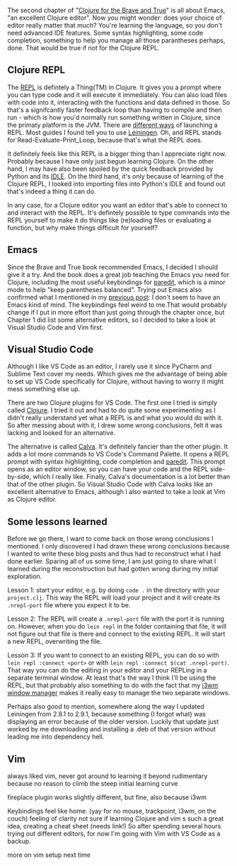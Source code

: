 <!--
.. title: (clj 1) Deciding on a Clojure editor
.. slug: clj1-deciding-on-an-editor
.. date: 2020-04-29 20:00:15 UTC+02:00
.. tags: clojure
.. category: clojure
.. link: 
.. description:
.. type: text
-->

The second chapter of "[Clojure for the Brave and True](https://www.braveclojure.com/)" is all about Emacs, "an excellent Clojure editor". Now you might wonder: does your choice of editor really matter that much? You're learning the language, so you don't need advanced IDE features. Some syntax highlighting, some code completion, something to help you manage all those parantheses perhaps, done. That would be true if not for the Clojure REPL.

## Clojure REPL
The [REPL](https://clojure.org/guides/repl/introduction) is defintely a Thing(TM) in Clojure. It gives you a prompt where you can type code and it will execute it immediately. You can also load files with code into it, interacting with the functions and data defined in those. So that's a signifcantly faster feedback loop than having to compile and then run - which is how you'd normally run something written in Clojure, since the primaty platform is the JVM. There are [different ways](https://clojure.org/guides/repl/launching_a_basic_repl) of launching a REPL. Most guides I found tell you to use [Leiningen](https://leiningen.org/). Oh, and REPL stands for Read-Evaluate-Print_Loop, because that's what the REPL does.

It definitely feels like this REPL is a bigger thing than I appreciate right now. Probably because I have only just begun learning Clojure. On the other hand, I may have also been spoiled by the quick feedback provided by Python and its [IDLE](https://docs.python.org/3/library/idle.html). On the third hand, it's only because of learning of the Clojure REPL, I looked into importing files into Python's IDLE and found out that's indeed a thing it can do.

In any case, for a Clojure editor you want an editor that's able to connect to and interact with the REPL. It's defintely possible to type commands into the REPL yourself to make it do things like (re)loading files or evaluating a function, but why make things difficult for yourself?


## Emacs
Since the Brave and True book recommended Emacs, I decided I should give it a try. And the book does a great job teaching the Emacs you need for Clojure, including the most useful keybindings for [paredit](https://www.emacswiki.org/emacs/ParEdit), which is a minor mode to help "keep parentheses balanced". Trying out Emacs also confirmed what I mentioned in my [previous post](/blog/clj0-diving-straight-in/): I don't seem to have an Emacs kind of mind. The keybindings feel weird to me.That would probably change if I put in more effort than just going through the chapter once, but Chapter 1 did list some alternative editors, so I decided to take a look at Visual Studio Code and Vim first.


## Visual Studio Code
Although I like VS Code as an editor, I rarely use it since PyCharm and Sublime Text cover my needs. Which gives me the advantage of being able to set up VS Code specifically for Clojure, without having to worry it might mess something else up.

There are two Clojure plugins for VS Code. The first one I tried is simply called [Clojure](https://marketplace.visualstudio.com/items?itemName=avli.clojure). I tried it out and had to do quite some experimenting as I didn't really understand yet what a REPL is and what you would do with it. So after messing about with it, I drew some wrong conclusions, felt it was lacking and looked for an alternative.

The alternative is called [Calva](https://marketplace.visualstudio.com/items?itemName=betterthantomorrow.calva). It's definitely fancier than the other plugin. It adds a lot more commands to VS Code's Command Palette. It opens a REPL prompt with syntax highlighting, code completion and [paredit](https://calva.io/paredit/). This prompt opens as an editor window, so you can have your code and the REPL side-by-side, which I really like. Finally, Calva's documentation is a lot better than that of the other plugin. So Visual Studio Code with Calva looks like an excellent alternative to Emacs, although I also wanted to take a look at Vim as Clojure editor.

## Some lessons learned
Before we go there, I want to come back on those wrong conclusions I mentioned. I only discovered I had drawn these wrong conclusions because I wanted to write these blog posts and thus had to reconstruct what I had done earlier. Sparing all of us some time, I am just going to share what I learned during the reconstruction but had gotten wrong during my initial exploration.

Lesson 1: start your editor, e.g. by doing `code .` in the directory with your `project.clj`. This way the REPL will load your project and it will create its `.nrepl-port` file where you expect it to be.

Lesson 2: The REPL will create a `.nrepl-port` file with the port it is running on. However, when you do `lein repl` in the folder containing that file, it will not figure out that file is there and connect to the existing REPL. It will start a new REPL, overwriting the file.

Lesson 3: If you want to connect to an existing REPL, you can do so with `lein repl :connect <port>` or with `lein repl :connect $(cat .nrepl-port)`. That way you can do the editing in your editor and your REPLing in a separate terminal window. At least that's the way I think I'll be using the REPL, but that probably also something to do with the fact that my [i3wm window manager](https://i3wm.org/) makes it really easy to manage the two separate windows.

Perhaps also good to mention, somewhere along the way I updated Leiningen from 2.8.1 to 2.9.1, because something (I forgot what) was displaying an error because of the older version. Luckily that update just worked by me downloading and installing a .deb of that version without leading me into dependency hell.


## Vim
always liked vim, never got around to learning it beyond rudimentary because no reason to climb the steep initial learning curve

fireplace plugin
works slightly different, but fine, also because i3wm

Keybindings feel like home. (yay for no mouse, trackpoint, i3wm, on the couch) feeling of clarity
not sure if learning Clojure and vim s such a great idea, creating a cheat sheet (needs link!)
So after spending several hours trying out different editors, for now I'm going with Vim with VS Code as a backup.

more on vim setup next time